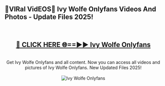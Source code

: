 <h2>🔴VIRal VidEOS🔴 Ivy Wolfe Onlyfans Videos And Photos - Update Files 2025!</h2>
<br>
<div align="center">
<h2><a href="https://virallinks.top/odZfE0" rel="nofollow">🔴 CLICK HERE 🌐==►► Ivy Wolfe Onlyfans</a></h2>
<br>
Get Ivy Wolfe Onlyfans and all content. Now you can access all videos and pictures of Ivy Wolfe Onlyfans. New Updated Files 2025!
<br>
<br>
<a href="https://virallinks.top/odZfE0" rel="nofollow" data-target="animated-image.originalLink"><img src="https://i.imgur.com/dJHk4Zq.gif)" alt="Ivy Wolfe Onlyfans" style="max-width: 100%; display: inline-block;" data-target="animated-image.originalImage"></a>
</div>
<br>
